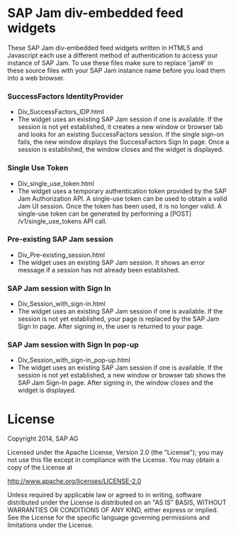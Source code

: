 SAP Jam div-embedded feed widgets
=======================

These SAP Jam div-embedded feed widgets written in HTML5 and Javascript each use a different method of authentication to access your instance of SAP Jam. To use these files make sure to replace 'jam#' in these source files with your SAP Jam instance name before you load them into a web browser.

### SuccessFactors IdentityProvider
* Div_SuccessFactors_IDP.html
* The widget uses an existing SAP Jam session if one is available. If the session is not yet established, it creates a new window or browser tab and looks for an existing SuccessFactors session. If the single sign-on fails, the new window displays the SuccessFactors Sign In page. Once a session is established, the window closes and the widget is displayed.

### Single Use Token
* Div_single_use_token.html
* The widget uses a temporary authentication token provided by the SAP Jam Authorization API. A single-use token can be used to obtain a valid Jam UI session. Once the token has been used, it is no longer valid. A single-use token can be generated by performing a [POST] /v1/single_use_tokens API call.

### Pre-existing SAP Jam session
* Div_Pre-existing_session.html
* The widget uses an existing SAP Jam session. It shows an error message if a session has not already been established.

### SAP Jam session with Sign In
* Div_Session_with_sign-in.html
* The widget uses an existing SAP Jam session if one is available. If the session is not yet established, your page is replaced by the SAP Jam Sign In page. After signing in, the user is returned to your page.

### SAP Jam session with Sign In pop-up
* Div_Session_with_sign-in_pop-up.html
* The widget uses an existing SAP Jam session if one is available. If the session is not yet established, a new window or browser tab shows the SAP Jam Sign-In page. After signing in, the window closes and the widget is displayed.


# License
Copyright 2014, SAP AG

Licensed under the Apache License, Version 2.0 (the "License");
you may not use this file except in compliance with the License.
You may obtain a copy of the License at

   http://www.apache.org/licenses/LICENSE-2.0

Unless required by applicable law or agreed to in writing, software
distributed under the License is distributed on an "AS IS" BASIS,
WITHOUT WARRANTIES OR CONDITIONS OF ANY KIND, either express or implied.
See the License for the specific language governing permissions and
limitations under the License.